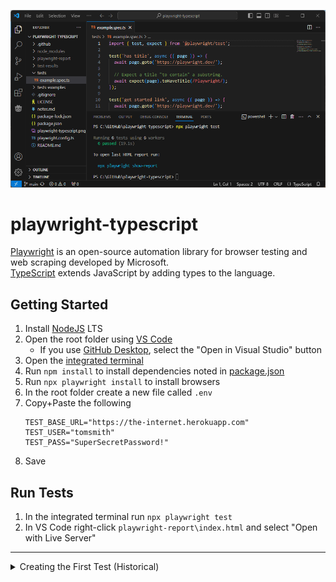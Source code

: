![Playwright TypeScript](/playwright-typescript.png)

# playwright-typescript
[Playwright](https://playwright.dev/) is an open-source automation library for browser testing and web scraping developed by Microsoft.
</br>
[TypeScript](https://www.typescriptlang.org/) extends JavaScript by adding types to the language.

## Getting Started
1. Install [NodeJS](https://nodejs.org/en/) LTS
1. Open the root folder using [VS Code](https://code.visualstudio.com/)
   * If you use [GitHub Desktop](https://desktop.github.com/), select the "Open in Visual Studio" button
1. Open the [integrated terminal](https://code.visualstudio.com/docs/editor/integrated-terminal)
1. Run `npm install` to install dependencies noted in [package.json](/package.json)
1. Run `npx playwright install` to install browsers
1. In the root folder create a new file called `.env`
1. Copy+Paste the following
   ```
   TEST_BASE_URL="https://the-internet.herokuapp.com"
   TEST_USER="tomsmith"
   TEST_PASS="SuperSecretPassword!"
   ```
1. Save

## Run Tests
1. In the integrated terminal run `npx playwright test`
1. In VS Code right-click `playwright-report\index.html` and select "Open with Live Server"

----

<details>

<summary>Creating the First Test (Historical)</summary>

1. Run `npm init playwright@latest` to install the latest version of Playwright
   - Enter `y` if prompted.
1. Select "TypeScript" when prompted
1. Press [Enter] to use the default location, "tests"
1. Press [Y] to add GitHub Actions
1. Press [Y] to add Playwright browsers
   - This can be done later by running `npx playwright install`

</details>
